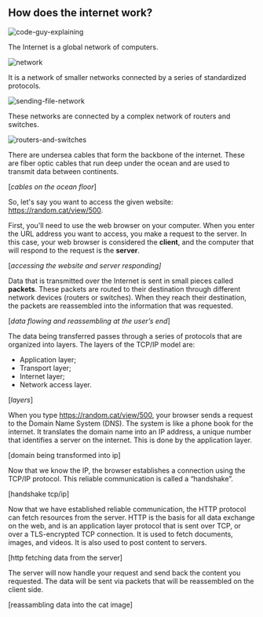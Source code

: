 ## How does the internet work?

![code-guy-explaining](https://github.com/aloefflerj/roadmaps/assets/51006938/d4300ff4-65c4-410c-b133-27578f79f942)

The Internet is a global network of computers.

![network](https://github.com/aloefflerj/roadmaps/assets/51006938/9b3c6696-1943-4ae3-b5da-8aa81d3500ee)

It is a network of smaller networks connected by a series of standardized protocols.

![sending-file-network](https://github.com/aloefflerj/roadmaps/assets/51006938/d6e888a3-06e7-4aa3-a26a-b936f270fc41)

These networks are connected by a complex network of routers and switches.

![routers-and-switches](https://github.com/aloefflerj/roadmaps/assets/51006938/af62ace5-ff01-49b0-924e-0bec14345a28)

There are undersea cables that form the backbone of the internet. These are fiber optic cables that run deep under the ocean and are used to transmit data between continents.

[*cables on the ocean floor*]

So, let's say you want to access the given website: https://random.cat/view/500.

First, you'll need to use the web browser on your computer. When you enter the URL address you want to access, you make a request to the server. In this case, your web browser is considered the **client**, and the computer that will respond to the request is the **server**.

[*accessing the website and server responding]*

Data that is transmitted over the Internet is sent in small pieces called **packets**. These packets are routed to their destination through different network devices (routers or switches). When they reach their destination, the packets are reassembled into the information that was requested.

[*data flowing and reassembling at the user’s end*]

The data being transferred passes through a series of protocols that are organized into layers. The layers of the TCP/IP model are:

- Application layer;
- Transport layer;
- Internet layer;
- Network access layer.

[*layers*]

When you type https://random.cat/view/500, your browser sends a request to the Domain Name System (DNS). The system is like a phone book for the internet. It translates the domain name into an IP address, a unique number that identifies a server on the internet. This is done by the application layer.

[domain being transformed into ip]

Now that we know the IP, the browser establishes a connection using the TCP/IP protocol. This reliable communication is called a “handshake”.

[handshake tcp/ip]

Now that we have established reliable communication, the HTTP protocol can fetch resources from the server. HTTP is the basis for all data exchange on the web, and is an application layer protocol that is sent over TCP, or over a TLS-encrypted TCP connection. It is used to fetch documents, images, and videos. It is also used to post content to servers.

[http fetching data from the server]

The server will now handle your request and send back the content you requested. The data will be sent via packets that will be reassembled on the client side.

[reassambling data into the cat image]

